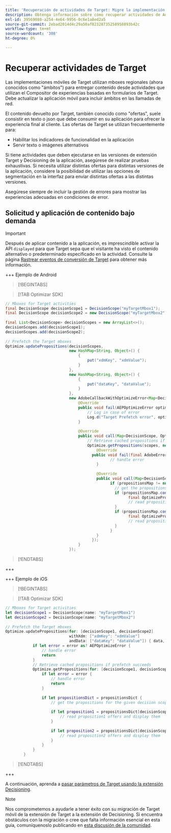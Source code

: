 ```yaml
---
title: 'Recuperación de actividades de Target: Migre la implementación de Adobe Target en su aplicación móvil a la extensión Adobe Journey Optimizer - Decisioning.'
description: Obtenga información sobre cómo recuperar actividades de Adobe Target al migrar del Adobe Target a la extensión Adobe Journey Optimizer - Decisioning Mobile.
exl-id: 39569088-a254-4e64-9956-0c6e1a8ed2a5
source-git-commit: 2ebad2014d4c29a50af82328735258958893b42c
workflow-type: tm+mt
source-wordcount: '308'
ht-degree: 0%

---
```


# Recuperar actividades de Target

Las implementaciones móviles de Target utilizan mboxes regionales (ahora conocidos como &quot;ámbitos&quot;) para entregar contenido desde actividades que utilizan el Compositor de experiencias basadas en formularios de Target. Debe actualizar la aplicación móvil para incluir ámbitos en las llamadas de red.

El contenido devuelto por Target, también conocido como &quot;ofertas&quot;, suele consistir en texto o json que debe consumir en su aplicación para ofrecer la experiencia final al cliente. Las ofertas de Target se utilizan frecuentemente para:

* Habilitar los indicadores de funcionalidad en la aplicación
* Servir texto o imágenes alternativos

Si tiene actividades que deben ejecutarse en las versiones de extensión Target y Decisioning de la aplicación, asegúrese de realizar pruebas exhaustivas. Si necesita utilizar distintas ofertas para distintas versiones de la aplicación, considere la posibilidad de utilizar las opciones de segmentación en la interfaz para enviar distintas ofertas a las distintas versiones.

Asegúrese siempre de incluir la gestión de errores para mostrar las experiencias adecuadas en condiciones de error.


## Solicitud y aplicación de contenido bajo demanda

>[!IMPORTANT]
>
>Después de aplicar contenido a la aplicación, es imprescindible activar la API `displayed` para que Target sepa que el visitante ha visto el contenido alternativo o predeterminado especificado en la actividad. Consulte la página [Rastrear eventos de conversión de Target](track-events.md) para obtener más información.


+++ Ejemplo de Android

>[!BEGINTABS]

>[!TAB Optimizar SDK]

```Java
// Mboxes for Target activities
final DecisionScope decisionScope1 = DecisionScope("myTargetMbox1");
final DecisionScope decisionScope2 = new DecisionScope("myTargetMbox2");
 
final List<DecisionScope> decisionScopes = new ArrayList<>();
decisionScopes.add(decisionScope1);
decisionScopes.add(decisionScope2);
 
// Prefetch the Target mboxes
Optimize.updatePropositions(decisionScopes,
                            new HashMap<String, Object>() {
                                {
                                    put("xdmKey", "xdmValue");
                                }
                            },
                            new HashMap<String, Object>() {
                                {
                                    put("dataKey", "dataValue");
                                }
                            },
                            new AdobeCallbackWithOptimizeError<Map<DecisionScope, OptimizeProposition>>() {
                                @Override
                                public void fail(AEPOptimizeError optimizeError) {
                                    // Log in case of error
                                    Log.d("Target Prefetch error", optimizeError.title);
                                }
 
                                @Override
                                public void call(Map<DecisionScope, OptimizeProposition> propositionsMap) {
                                    // Retrieve cached propositions if prefetch succeeds
                                    Optimize.getPropositions(scopes, new AdobeCallbackWithError<Map<DecisionScope, OptimizeProposition>>() {
                                        @Override
                                      public void fail(final AdobeError adobeError) {
                                              // handle error
                                        }
 
                                        @Override
                                        public void call(Map<DecisionScope, OptimizeProposition> propositionsMap) {
                                              if (propositionsMap != null && !propositionsMap.isEmpty()) {
                                                // get the propositions for the given decision scopes
                                                if (propositionsMap.contains(decisionScope1)) {
                                                      final OptimizeProposition proposition1 = propsMap.get(decisionScope1)
                                                      // read proposition1 offers and display them
                                                }
                                                if (propositionsMap.contains(decisionScope2)) {
                                                      final OptimizeProposition proposition2 = propsMap.get(decisionScope2)
                                                      // read proposition2 offers and display them
                                                }
                                              }
                                        }
                                      });
                                }
                            });
```

>[!ENDTABS]

+++

+++ Ejemplo de iOS

>[!BEGINTABS]

>[!TAB Optimizar SDK]

```Swift
// Mboxes for Target activities
let decisionScope1 = DecisionScope(name: "myTargetMbox1")
let decisionScope2 = DecisionScope(name: "myTargetMbox2")
 
// Prefetch the Target mboxes
Optimize.updatePropositions(for: [decisionScope1, decisionScope2]
                            withXdm: ["xdmKey": "xdmValue"]
                            andData: ["dataKey": "dataValue"]) { data, error in
            if let error = error as? AEPOptimizeError {
                // handle error
                return
            }
            // Retrieve cached propositions if prefetch succeeds
            Optimize.getPropositions(for: [decisionScope1, decisionScope2]) { propositionsDict, error in
                if let error = error {
                    // handle error
                    return
                }
 
                if let propositionsDict = propositionsDict {
                    // get the propositions for the given decision scopes
 
                    if let proposition1 = propositionsDict[decisionScope1] {
                        // read proposition1 offers and display them
                    }
 
                    if let proposition2 = propositionsDict[decisionScope2] {
                        // read proposition2 offers and display them
                    }
                }
            }
        }
```

>[!ENDTABS]

+++



A continuación, aprenda a [pasar parámetros de Target usando la extensión Decisioning](send-parameters.md).

>[!NOTE]
>
>Nos comprometemos a ayudarle a tener éxito con su migración de Target móvil de la extensión de Target a la extensión de Decisioning. Si encuentra obstáculos con la migración o cree que falta información esencial en esta guía, comuníquenoslo publicando en [esta discusión de la comunidad](https://experienceleaguecommunities.adobe.com/t5/adobe-experience-platform-data/tutorial-discussion-migrate-adobe-target-to-mobile-sdk-on-edge/m-p/747484#M625).
